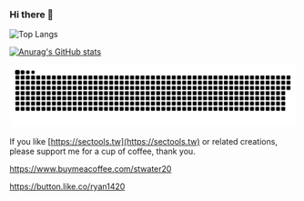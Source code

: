 ### Hi there 👋  

![Top Langs](https://github-readme-stats.vercel.app/api/top-langs/?username=stwater20&layout=compact)

[![Anurag's GitHub stats](https://github-readme-stats.vercel.app/api?username=stwater20&show_icons=true)](https://github.com/anuraghazra/github-readme-stats)


![snake gif](https://github.com/stwater20/stwater20/blob/output/github-contribution-grid-snake.svg)



If you like [https://sectools.tw](https://sectools.tw) or related creations, please support me for a cup of coffee, thank you.

https://www.buymeacoffee.com/stwater20

https://button.like.co/ryan1420

<!--
**stwater20/stwater20** is a ✨ _special_ ✨ repository because its `README.md` (this file) appears on your GitHub profile.

Here are some ideas to get you started:

- 🔭 I’m currently working on ...
- 🌱 I’m currently learning ...
- 👯 I’m looking to collaborate on ...
- 🤔 I’m looking for help with ...
- 💬 Ask me about ...
- 📫 How to reach me: ...
- 😄 Pronouns: ...
- ⚡ Fun fact: ...
-->

